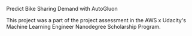 Predict Bike Sharing Demand with AutoGluon

This project was a part of the project assessment in the AWS x Udacity's Machine Learning Engineer Nanodegree Scholarship Program.

